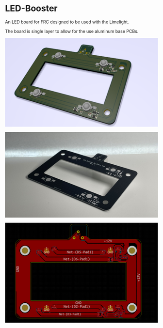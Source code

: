 # LED-Booster

An LED board for FRC designed to be used with the Limelight.

The board is single layer to allow for the use aluminum base PCBs.


![3D Render](https://github.com/Ethancao123/LED-Booster/blob/master/img/3D.png)

![PCB](https://github.com/Ethancao123/LED-Booster/blob/master/img/LEDBooster.jpg)

![Board](https://github.com/Ethancao123/LED-Booster/blob/master/img/PCB.png)

